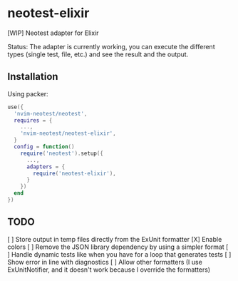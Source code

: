 # neotest-elixir

[WIP] Neotest adapter for Elixir

Status: The adapter is currently working, you can execute the different types (single test, file, etc.) and see the result and the output.

## Installation

Using packer:

```lua
use({
  'nvim-neotest/neotest',
  requires = {
    ...,
    'nvim-neotest/neotest-elixir',
  }
  config = function()
    require('neotest').setup({
      ...,
      adapters = {
        require('neotest-elixir'),
      }
    })
  end
})
```

## TODO

[ ] Store output in temp files directly from the ExUnit formatter
[X] Enable colors
[ ] Remove the JSON library dependency by using a simpler format
[ ] Handle dynamic tests like when you have for a loop that generates tests
[ ] Show error in line with diagnostics
[ ] Allow other formatters (I use ExUnitNotifier, and it doesn't work because I override the formatters)

